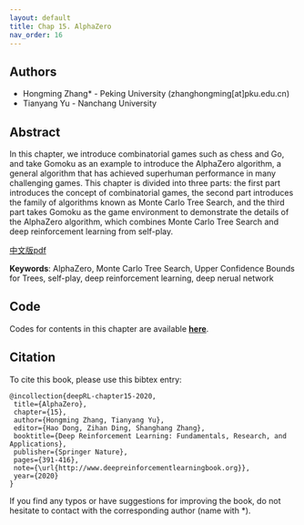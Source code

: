 ```yaml
---
layout: default
title: Chap 15. AlphaZero
nav_order: 16
---
```


## Authors

- Hongming Zhang* - Peking University (zhanghongming[at]pku.edu.cn)
- Tianyang Yu - Nanchang University

## Abstract

In this chapter, we introduce combinatorial games such as chess and Go, and take Gomoku as an example to introduce the AlphaZero algorithm, a general algorithm that has achieved superhuman performance in many challenging games. This chapter is divided into three parts: the first part introduces the concept of combinatorial games, the second part introduces the family of algorithms known as Monte Carlo Tree Search, and the third part takes Gomoku as the game environment to demonstrate the details of the AlphaZero algorithm, which combines Monte Carlo Tree Search and deep reinforcement learning from self-play.

[中文版pdf](/assets/pdfs/ch15.pdf)

**Keywords**: AlphaZero, Monte Carlo Tree Search, Upper Confidence Bounds for Trees, self-play, deep reinforcement learning, deep nerual network

## Code 

Codes for contents in this chapter are available [**here**](https://github.com/deep-reinforcement-learning-book/Chapter15-AlphaZero).

## Citation

To cite this book, please use this bibtex entry:

```
@incollection{deepRL-chapter15-2020,
 title={AlphaZero},
 chapter={15},
 author={Hongming Zhang, Tianyang Yu},
 editor={Hao Dong, Zihan Ding, Shanghang Zhang},
 booktitle={Deep Reinforcement Learning: Fundamentals, Research, and Applications},
 publisher={Springer Nature},
 pages={391-416},
 note={\url{http://www.deepreinforcementlearningbook.org}},
 year={2020}
}
```



If you find any typos or have suggestions for improving the book, do not hesitate to contact with the corresponding author (name with *).